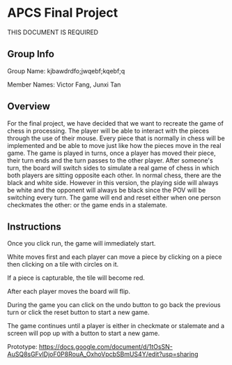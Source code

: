# APCS Final Project
THIS DOCUMENT IS REQUIRED
## Group Info
Group Name: kjbawdrdfo;jwqebf;kqebf;q

Member Names: Victor Fang, Junxi Tan
## Overview
For the final project, we have decided that we want to recreate the game of chess in processing. The player will be able to interact with the pieces through the use of their mouse. Every piece that is normally in chess will be implemented and be able to move just like how the pieces move in the real game. The game is played in turns, once a player has moved their piece, their turn ends and the turn passes to the other player. After someone's turn, the board will switch sides to simulate a real game of chess in which both players are sitting opposite each other. In normal chess, there are the black and white side. However in this version, the playing side will always be white and the opponent will always be black since the POV will be switching every turn. The game will end and reset either when one person checkmates the other: or the game ends in a stalemate.
## Instructions
Once you click run, the game will immediately start.

White moves first and each player can move a piece by clicking on a piece then clicking on a tile with circles on it.

If a piece is capturable, the tile will become red.

After each player moves the board will flip.

During the game you can click on the undo button to go back the previous turn or click the reset button to start a new game.

The game continues until a player is either in checkmate or stalemate and a screen will pop up with a button to start a new game.

Prototype: https://docs.google.com/document/d/1tOsSN-AuSQ8sGFvIDjoF0P8RouA_OxhoVpcbSBmUS4Y/edit?usp=sharing
